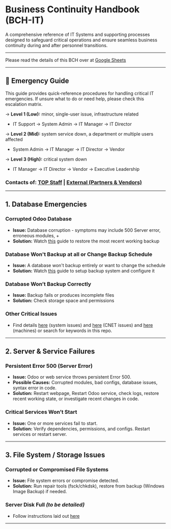 # Business Continuity Handbook (BCH-IT)

A comprehensive reference of IT Systems and supporting processes designed to safeguard critical operations and ensure seamless business continuity during and after personnel transitions.

---

Please read the details of this BCH over at [Google Sheets](https://docs.google.com/document/d/1_hEis_xVPHiJS8Y0dfEQNExM6SObiQz1FUnA3c57JGM/edit?tab=t.gknsv4hxkm6h)

---

## 🚨 Emergency Guide

This guide provides quick-reference procedures for handling critical IT emergencies.
If unsure what to do or need help, please check this escalation matrix.

→ **Level 1 (Low):** minor, single-user issue, infrastructure related

- IT Support → System Admin → IT Manager → IT Director

→ **Level 2 (Mid):** system service down, a department or multiple users affected

- System Admin → IT Manager → IT Director → Vendor

→ **Level 3 (High):** critical system down

- IT Manager → IT Director → Vendor → Executive Leadership

### Contacts of: [TOP Staff](https://docs.google.com/document/d/1_hEis_xVPHiJS8Y0dfEQNExM6SObiQz1FUnA3c57JGM/edit?tab=t.p5r7sz95ao4n) | [External (Partners & Vendors)](https://docs.google.com/document/d/1_hEis_xVPHiJS8Y0dfEQNExM6SObiQz1FUnA3c57JGM/edit?tab=t.csmeknmtdzmk)

---

## 1. Database Emergencies

### Corrupted Odoo Database

- **Issue:** Database corruption - symptoms may include 500 Server error, erroneous modules, +
- **Solution:** Watch [this](https://youtu.be/aGOfS9IhpIw) guide to restore the most recent working backup

### Database Won't Backup at all or Change Backup Schedule

- **Issue:** A database won't backup entirely or want to change the schedule
- **Solution:** Watch [this](https://youtu.be/X_ZU2EnMgWg) guide to setup backup system and configure it

### Database Won’t Backup Correctly

- **Issue:** Backup fails or produces incomplete files
- **Solution:** Check storage space and permissions

### Other Critical Issues

- Find details [here](./Systems%20and%20Tools/System%20Errors%20and%20Fixes.md) (system issues) and [here](./Systems%20and%20Tools/ERP/CNET/Errors_and_Fixes.md) (CNET issues) and [here](/Production%20&%20Machines/Readme.md) (machines) or search for keywords in this repo.

---

## 2. Server & Service Failures

### Persistent Error 500 (Server Error)

- **Issue:** Odoo or web service throws persistent Error 500.
- **Possible Causes:** Corrupted modules, bad configs, database issues, syntax error in code.
- **Solution:** Restart webpage, Restart Odoo service, check logs, restore recent working state, or investigate recent changes in code.

### Critical Services Won’t Start

- **Issue:** One or more services fail to start.
- **Solution:** Verify dependencies, permissions, and configs. Restart services or restart server.

---

## 3. File System / Storage Issues

### Corrupted or Compromised File Systems

- **Issue:** File system errors or compromise detected.
- **Solution:** Run repair tools (fsck/chkdsk), restore from backup (Windows Image Backup) if needed.

### Server Disk Full _(to be detailed)_

- Follow instructions laid out [here](./Systems%20and%20Tools/Processes%20&%20Workflows.md#1-system-health--monitoring)

---
